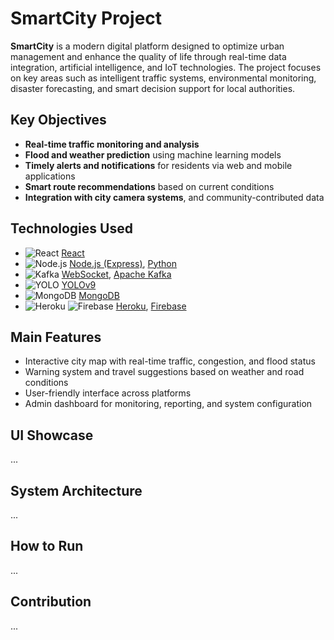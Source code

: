 # SmartCity Project

**SmartCity** is a modern digital platform designed to optimize urban management and enhance the quality of life through real-time data integration, artificial intelligence, and IoT technologies. The project focuses on key areas such as intelligent traffic systems, environmental monitoring, disaster forecasting, and smart decision support for local authorities.

## Key Objectives

- **Real-time traffic monitoring and analysis**
- **Flood and weather prediction** using machine learning models
- **Timely alerts and notifications** for residents via web and mobile applications
- **Smart route recommendations** based on current conditions
- **Integration with city camera systems**, and community-contributed data

##  Technologies Used

- ![React](https://img.shields.io/badge/-React-61DAFB?style=flat&logo=react&logoColor=white) [React](https://reactjs.org)
- ![Node.js](https://img.shields.io/badge/-Node.js-339933?style=flat&logo=node.js&logoColor=white) [Node.js (Express)](https://expressjs.com), [Python](https://www.python.org)
- ![Kafka](https://img.shields.io/badge/-Kafka-231F20?style=flat&logo=apache-kafka&logoColor=white) [WebSocket](https://developer.mozilla.org/en-US/docs/Web/API/WebSockets_API), [Apache Kafka](https://kafka.apache.org)
- ![YOLO](https://img.shields.io/badge/-YOLOv9-FFCC00?style=flat&logo=python&logoColor=black) [YOLOv9](https://github.com/ultralytics/yolov9)
- ![MongoDB](https://img.shields.io/badge/-MongoDB-47A248?style=flat&logo=mongodb&logoColor=white) [MongoDB](https://www.mongodb.com)
- ![Heroku](https://img.shields.io/badge/-Heroku-430098?style=flat&logo=heroku&logoColor=white) ![Firebase](https://img.shields.io/badge/-Firebase-FFCA28?style=flat&logo=firebase&logoColor=black) [Heroku](https://www.heroku.com), [Firebase](https://firebase.google.com)


## Main Features

- Interactive city map with real-time traffic, congestion, and flood status
- Warning system and travel suggestions based on weather and road conditions
- User-friendly interface across platforms
- Admin dashboard for monitoring, reporting, and system configuration

## UI Showcase
...

## System Architecture
...

## How to Run
...

## Contribution
...
